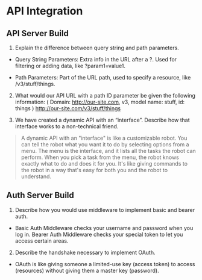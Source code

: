 # API Integration
## API Server Build

1. Explain the difference between query string and path parameters.

- Query String Parameters: Extra info in the URL after a ?. Used for filtering or adding data, like ?param1=value1.

- Path Parameters: Part of the URL path, used to specify a resource, like /v3/stuff/things.

2. What would our API URL with a path ID parameter be given the following information:
 ( Domain: http://our-site.com, v3, model name: stuff, id: things )
http://our-site.com/v3/stuff/things 

3. We have created a dynamic API with an “interface”. Describe how that interface works to a non-technical friend.

> A dynamic API with an "interface" is like a customizable robot. You can tell the robot what you want it to do by selecting options from a menu. The menu is the interface, and it lists all the tasks the robot can perform. When you pick a task from the menu, the robot knows exactly what to do and does it for you. It's like giving commands to the robot in a way that's easy for both you and the robot to understand.

## Auth Server Build

1. Describe how you would use middleware to implement basic and bearer auth.

- Basic Auth Middleware checks your username and password when you log in. Bearer Auth Middleware checks your special token to let you access certain areas.

2. Describe the handshake necessary to implement OAuth.

- OAuth is like giving someone a limited-use key (access token) to access (resources) without giving them a master key (password).

